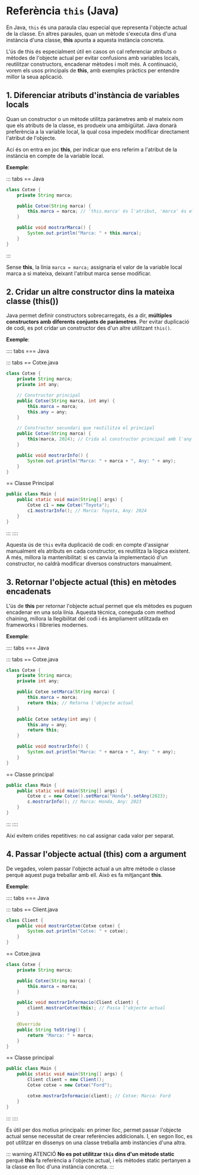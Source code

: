 # Referència `this` (Java)

En Java, `this` és una paraula clau especial que representa l'objecte actual de la classe. En altres paraules, quan un mètode s'executa dins d'una instància d'una classe, **this** apunta a aquesta instància concreta.

L'ús de this és especialment útil en casos on cal referenciar atributs o mètodes de l'objecte actual per evitar confusions amb variables locals, reutilitzar constructors, encadenar mètodes i molt més. A continuació, vorem els usos principals de **this**, amb exemples pràctics per entendre millor la seua aplicació.

## 1. Diferenciar atributs d'instància de variables locals

Quan un constructor o un mètode utilitza paràmetres amb el mateix nom que els atributs de la classe, es produeix una ambigüitat. Java donarà preferència a la variable local, la qual cosa impedeix modificar directament l'atribut de l'objecte.

Ací és on entra en joc **this**, per indicar que ens referim a l'atribut de la instància en compte de la variable local.

**Exemple**:

::: tabs
== Java

```java
class Cotxe {
    private String marca;

    public Cotxe(String marca) {
        this.marca = marca; // 'this.marca' és l'atribut, 'marca' és el paràmetre
    }

    public void mostrarMarca() {
        System.out.println("Marca: " + this.marca);
    }
}
```

:::

Sense **this**, la línia `marca = marca;` assignaria el valor de la variable local marca a si mateixa, deixant l'atribut marca sense modificar.

## 2. Cridar un altre constructor dins la mateixa classe (this())

Java permet definir constructors sobrecarregats, és a dir, **múltiples constructors amb diferents conjunts de paràmetres**. Per evitar duplicació de codi, es pot cridar un constructor des d'un altre utilitzant `this()`.

**Exemple**:

:::: tabs
=== Java

::: tabs
== Cotxe.java

```java
class Cotxe {
    private String marca;
    private int any;

    // Constructor principal
    public Cotxe(String marca, int any) {
        this.marca = marca;
        this.any = any;
    }

    // Constructor secundari que reutilitza el principal
    public Cotxe(String marca) {
        this(marca, 2024); // Crida al constructor principal amb l'any predeterminat
    }

    public void mostrarInfo() {
        System.out.println("Marca: " + marca + ", Any: " + any);
    }
}
```

== Classe Principal

```java
public class Main {
    public static void main(String[] args) {
        Cotxe c1 = new Cotxe("Toyota");
        c1.mostrarInfo(); // Marca: Toyota, Any: 2024
    }
}
```

:::
::::

Aquesta ús de `this` evita duplicació de codi: en compte d'assignar manualment els atributs en cada constructor, es reutilitza la lògica existent. A més, millora la mantenibilitat: si es canvia la implementació d'un constructor, no caldrà modificar diversos constructors manualment.

## 3. Retornar l'objecte actual (this) en mètodes encadenats

L'ús de **this** per retornar l'objecte actual permet que els mètodes es puguen encadenar en una sola línia. Aquesta tècnica, coneguda com method chaining, millora la llegibilitat del codi i és àmpliament utilitzada en frameworks i llibreries modernes.

**Exemple**:

:::: tabs
=== Java

::: tabs
== Cotxe.java

```java
class Cotxe {
    private String marca;
    private int any;

    public Cotxe setMarca(String marca) {
        this.marca = marca;
        return this; // Retorna l'objecte actual
    }

    public Cotxe setAny(int any) {
        this.any = any;
        return this;
    }

    public void mostrarInfo() {
        System.out.println("Marca: " + marca + ", Any: " + any);
    }
}
```

== Classe principal

```java
public class Main {
    public static void main(String[] args) {
        Cotxe c = new Cotxe().setMarca("Honda").setAny(2023);
        c.mostrarInfo(); // Marca: Honda, Any: 2023
    }
}
```

:::
::::

Així evitem crides repetitives: no cal assignar cada valor per separat.

## 4. Passar l'objecte actual (this) com a argument

De vegades, volem passar l'objecte actual a un altre mètode o classe perquè aquest puga treballar amb ell. Això es fa mitjançant **this**.

**Exemple**:

:::: tabs
=== Java

::: tabs
== Client.java

```java
class Client {
    public void mostrarCotxe(Cotxe cotxe) {
        System.out.println("Cotxe: " + cotxe);
    }
}
```

== Cotxe.java

```java
class Cotxe {
    private String marca;

    public Cotxe(String marca) {
        this.marca = marca;
    }

    public void mostrarInformacio(Client client) {
        client.mostrarCotxe(this); // Passa l'objecte actual
    }

    @Override
    public String toString() {
        return "Marca: " + marca;
    }
}
```

== Classe principal

```java
public class Main {
    public static void main(String[] args) {
        Client client = new Client();
        Cotxe cotxe = new Cotxe("Ford");

        cotxe.mostrarInformacio(client); // Cotxe: Marca: Ford
    }
}
```

:::
::::

És útil per dos motius principals: en primer lloc, permet passar l'objecte actual sense necessitat de crear referències addicionals. I, en segon lloc, es pot utilitzar en dissenys on una classe treballa amb instàncies d'una altra.

::: warning ATENCIÓ
**No es pot utilitzar `this` dins d'un mètode static** perquè **this** fa referència a l'objecte actual, i els mètodes static pertanyen a la classe en lloc d'una instància concreta.
:::
